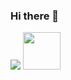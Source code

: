 ### Hi there 👋
<img src="https://firebasestorage.googleapis.com/v0/b/port-e39af.appspot.com/o/README%20HEAD_.svg?alt=media&token=afb164f4-f6f9-458d-97de-f23a1cc274d0" wigth="1080" />


<img src="https://media.giphy.com/media/LnQjpWaON8nhr21vNW/giphy.gif" width="60">

